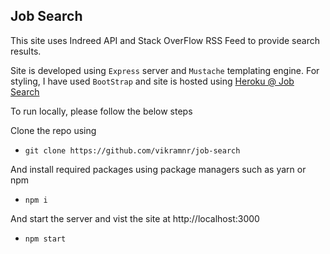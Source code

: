 ## Job Search
This site uses Indreed API and Stack OverFlow RSS Feed to provide search results. 

Site is developed using `Express` server and `Mustache` templating engine. For styling, I have used `BootStrap` and site is hosted using [Heroku @ Job Search](https://pure-taiga-51324.herokuapp.com)

To run locally, please follow the below steps

Clone the repo using 
- `git clone https://github.com/vikramnr/job-search` 

And install required packages using package managers such as yarn or npm
- `npm i`

And start the server and vist the site at http://localhost:3000
- `npm start`